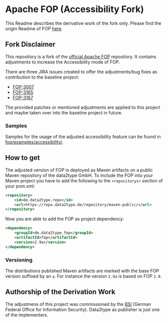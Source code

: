 # Apache FOP (Accessibility Fork)

This Readme describes the derivative work of the fork only. Please find the origin Readme of FOP [here](README).

## Fork Disclaimer

This repository is a fork of the [official Apache FOP](https://github.com/apache/xmlgraphics-fop) repository. It contains adjustments to increase the Accessibility mode of FOP.

There are three JIRA issues created to offer the adjustments/bug fixes as contribution to the baseline project:

* [FOP-3007](https://issues.apache.org/jira/browse/FOP-3007)
* [FOP-3165](https://issues.apache.org/jira/browse/FOP-3165)
* [FOP-3167](https://issues.apache.org/jira/browse/FOP-3167)

The provided patches or mentioned adjustments are applied to this project and maybe taken over into the baseline project in future.

### Samples

Samples for the usage of the adjusted accessibility feature can be found in [fop/examples/accessibility/](fop/examples/accessibility/Readme.md).

## How to get

The adjusted version of FOP is deployed as Maven artifacts on a public Maven repository of the data2type GmbH. To include the FOP into your Maven project you have to add the following to the `<repositorys>` section of your pom.xml:

```xml
<repository>
    <id>de.data2type.repo</id>
    <url>https://repo.data2type.de/repository/maven-public/</url>
</repository>
```

Now you are able to add the FOP as project dependency:

```xml
<dependency>
    <groupId>de.data2type.fop</groupId>
    <artifactId>fop</artifactId>
    <version>2.9a</version>
</dependency>
```

### Versioning

The distributions published Maven artifacts are marked with the base FOP version suffixed by an `a`. For instance the version `2.9a` is based on FOP `2.9`.
 

## Authorship of the Derivation Work

The adjustmens of this project was commissioned by the [BSI](https://www.bsi.bund.de/EN/Home/home_node.html) (German Federal Office for Information Security). Data2type as publisher is just one of the implementers.
